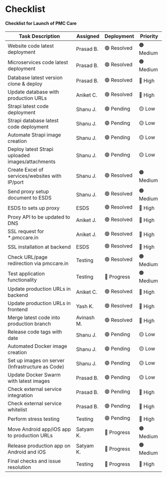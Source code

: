 # Checklist
#### Checklist for Launch of PMC Care

| Task Description                                   |  Assigned   | Deployment  |     Priority    |
|----------------------------------------------------|-------------|-------------|-----------------|
| Website code latest deployment                     | Prasad B.   | 🟢 Resolved | 🟠 Medium      |
| Microservices code latest deployment               | Prasad B.   | 🟢 Resolved | 🟠 Medium      |
| Database latest version clone & deploy             | Prasad B.   | 🟢 Resolved | 🔴 High        |
| Update database with production URLs               | Aniket C.   | 🟢 Resolved | 🔴 High        |
| Strapi latest code deployment                      | Shanu J.    | 🟣 Pending  | 🟡 Low         |
| Strapi database latest code deployment             | Shanu J.    | 🟣 Pending  | 🟡 Low         |
| Automate Strapi image creation                     | Shanu J.    | 🟣 Pending  | 🟡 Low         |
| Deploy latest Strapi uploaded images/attachments   | Shanu J.    | 🟣 Pending  | 🟡 Low         |
| Create Excel of services/websites with IP/port     | Shanu J.    | 🟢 Resolved | 🟠 Medium      |
| Send proxy setup document to ESDS                  | Shanu J.    | 🟢 Resolved | 🟠 Medium      |
| ESDS to sets up proxy                              | ESDS        | 🟢 Resolved | 🔴 High        |
| Proxy API to be updated to DNS                     | Aniket J.   | 🟢 Resolved | 🔴 High        |
| SSL request for *.pmccare.in                       | Aniket J.   | 🟢 Resolved | 🔴 High        |
| SSL installation at backend                        | ESDS        | 🟢 Resolved | 🔴 High        |
| Check URL/page redirection via pmccare.in          | Testing     | 🟢 Resolved | 🟠 Medium      |
| Test application functionality                     | Testing     | 🔵 Progress | 🟠 Medium      |
| Update production URLs in backend                  | Aniket C.   | 🟢 Resolved | 🔴 High        |
| Update production URLs in frontend                 | Yash K.     | 🟢 Resolved | 🔴 High        |
| Merge latest code into production branch           | Avinash M.  | 🟢 Resolved | 🔴 High        |
| Release code tags with date                        | Shanu J.    | 🟣 Pending  | 🟡 Low         |
| Automated Docker image creation                    | Shanu J.    | 🟣 Pending  | 🟡 Low         |
| Set up images on server (Infrastructure as Code)   | Shanu J.    | 🟣 Pending  | 🟡 Low         |
| Update Docker Swarm with latest images             | Prasad B.   | 🟣 Pending  | 🟡 Low         |
| Check external service integration                 | Prasad B.   | 🟣 Pending  | 🔴 High        |
| Check external service whitelist                   | Prasad B.   | 🟣 Pending  | 🔴 High        |
| Perform stress testing                             | Testing     | 🟣 Pending  | 🔴 High        |
| Move Android app/iOS app to production URLs        | Satyam K.   | 🔵 Progress | 🟠 Medium      |
| Release production app on Android and iOS          | Satyam K.   | 🔵 Progress | 🟠 Medium      |
| Final checks and issue resolution                  | Testing     | 🔵 Progress | 🔴 High        |
